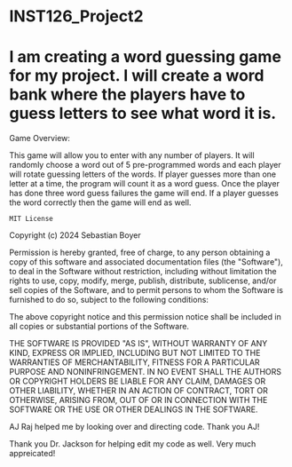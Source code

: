 # INST126_Project2

# I am creating a word guessing game for my project. I will create a word bank where the players have to guess letters to see what word it is.

Game Overview:

This game will allow you to enter with any number of players.
It will randomly choose a word out of 5 pre-programmed words and each player will rotate guessing letters of the words.
If player guesses more than one letter at a time, the program will count it as a word guess.
Once the player has done three word guess failures the game will end.
If a player guesses the word correctly then the game will end as well.

    MIT License

Copyright (c) 2024 Sebastian Boyer

Permission is hereby granted, free of charge, to any person obtaining a copy
of this software and associated documentation files (the "Software"), to deal
in the Software without restriction, including without limitation the rights
to use, copy, modify, merge, publish, distribute, sublicense, and/or sell
copies of the Software, and to permit persons to whom the Software is
furnished to do so, subject to the following conditions:

The above copyright notice and this permission notice shall be included in all
copies or substantial portions of the Software.

THE SOFTWARE IS PROVIDED "AS IS", WITHOUT WARRANTY OF ANY KIND, EXPRESS OR
IMPLIED, INCLUDING BUT NOT LIMITED TO THE WARRANTIES OF MERCHANTABILITY,
FITNESS FOR A PARTICULAR PURPOSE AND NONINFRINGEMENT. IN NO EVENT SHALL THE
AUTHORS OR COPYRIGHT HOLDERS BE LIABLE FOR ANY CLAIM, DAMAGES OR OTHER
LIABILITY, WHETHER IN AN ACTION OF CONTRACT, TORT OR OTHERWISE, ARISING FROM,
OUT OF OR IN CONNECTION WITH THE SOFTWARE OR THE USE OR OTHER DEALINGS IN THE
SOFTWARE.

AJ Raj helped me by looking over and directing code. Thank you AJ!

Thank you Dr. Jackson for helping edit my code as well. Very much appreicated!